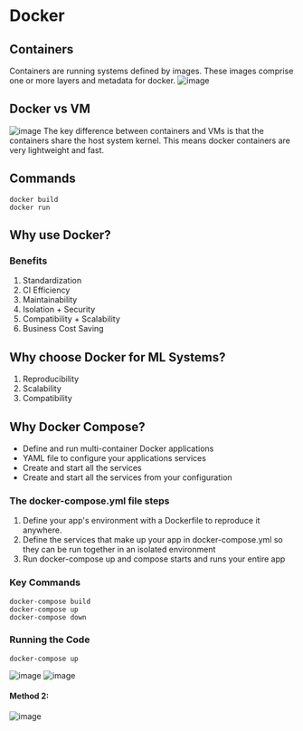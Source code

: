 # Docker
## Containers
Containers are running systems defined by images. These images comprise one or more layers and metadata for docker. 
![image](https://github.com/srsapireddy/Docker/assets/32967087/266b3161-24cb-49eb-87f7-dacf562373b2)

## Docker vs VM
![image](https://github.com/srsapireddy/Docker/assets/32967087/b68e44f2-178c-44a8-9ed3-423a98126a0d)
The key difference between containers and VMs is that the containers share the host system kernel. This means docker containers are very lightweight and fast. 

## Commands
```
docker build
docker run
```

## Why use Docker?
### Benefits
1. Standardization
2. CI Efficiency
3. Maintainability
4. Isolation + Security
5. Compatibility + Scalability
6. Business Cost Saving

## Why choose Docker for ML Systems?
1. Reproducibility 
2. Scalability
3. Compatibility

## Why Docker Compose?
- Define and run multi-container Docker applications
- YAML file to configure your applications services
- Create and start all the services
- Create and start all the services from your configuration

### The docker-compose.yml file steps
1. Define your app's environment with a Dockerfile to reproduce it anywhere.
2. Define the services that make up your app in docker-compose.yml so they can be run together in an isolated environment
3. Run docker-compose up and compose starts and runs your entire app

### Key Commands
```
docker-compose build
docker-compose up
docker-compose down
```

### Running the Code
```
docker-compose up
```

![image](https://github.com/srsapireddy/Docker/assets/32967087/400bd65c-552f-49c3-8481-004e6f7020cf)
![image](https://github.com/srsapireddy/Docker/assets/32967087/97e1b695-db49-4d5e-be40-011494df8c82)

#### Method 2:
![image](https://github.com/srsapireddy/Docker/assets/32967087/bf853bf4-aaba-4fcb-b045-c9f76a3c39c7)
















